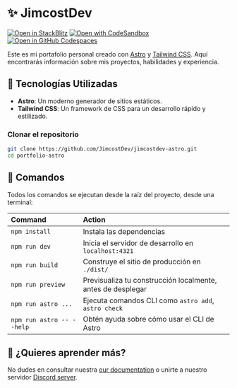 # ✨ JimcostDev

[![Open in StackBlitz](https://developer.stackblitz.com/img/open_in_stackblitz.svg)](https://stackblitz.com/github/withastro/astro/tree/latest/examples/basics)
[![Open with CodeSandbox](https://assets.codesandbox.io/github/button-edit-lime.svg)](https://codesandbox.io/p/sandbox/github/withastro/astro/tree/latest/examples/basics)
[![Open in GitHub Codespaces](https://github.com/codespaces/badge.svg)](https://codespaces.new/withastro/astro?devcontainer_path=.devcontainer/basics/devcontainer.json)

Este es mi portafolio personal creado con [Astro](https://astro.build/) y [Tailwind CSS](https://tailwindcss.com/). Aquí encontrarás información sobre mis proyectos, habilidades y experiencia.

## 🚀 Tecnologías Utilizadas

- **Astro**: Un moderno generador de sitios estáticos.
- **Tailwind CSS**: Un framework de CSS para un desarrollo rápido y estilizado.

### Clonar el repositorio

```bash
git clone https://github.com/JimcostDev/jimcostdev-astro.git
cd portfolio-astro
```

## 🧞 Comandos

Todos los comandos se ejecutan desde la raíz del proyecto, desde una terminal:

| Command                   | Action                                           |
| :------------------------ | :----------------------------------------------- |
| `npm install`             | Instala las dependencias                         |
| `npm run dev`             | Inicia el servidor de desarrollo en `localhost:4321` |
| `npm run build`           | Construye el sitio de producción en `./dist/`          |
| `npm run preview`         | Previsualiza tu construcción localmente, antes de desplegar     |
| `npm run astro ...`       | Ejecuta comandos CLI como `astro add`, `astro check` |
| `npm run astro -- --help` | Obtén ayuda sobre cómo usar el CLI de Astro      |

## 👀 ¿Quieres aprender más?

No dudes en consultar nuestra [our documentation](https://docs.astro.build) o unirte a nuestro servidor [Discord server](https://astro.build/chat).
